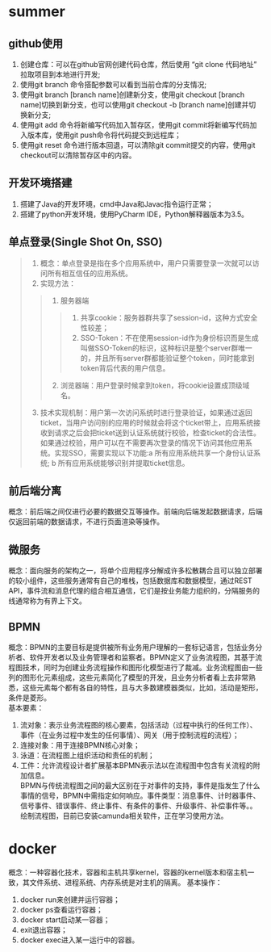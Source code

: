# summer

## github使用
   1. 创建仓库：可以在github官网创建代码仓库，然后使用 “git clone 代码地址” 拉取项目到本地进行开发;
   2. 使用git branch 命令搭配参数可以看到当前仓库的分支情况;
   3. 使用git branch \[branch name\]创建新分支，使用git checkout \[branch name\]切换到新分支，也可以使用git checkout -b \[branch name\]创建并切换新分支;
   4. 使用git add 命令将新编写代码加入暂存区，使用git commit将新编写代码加入版本库，使用git push命令将代码提交到远程库；
   5. 使用git reset 命令进行版本回退，可以清除git commit提交的内容，使用git checkout可以清除暂存区中的内容。
## 开发环境搭建
  1. 搭建了Java的开发环境，cmd中Java和Javac指令运行正常；
  2. 搭建了python开发环境，使用PyCharm IDE，Python解释器版本为3.5。
## 单点登录(Single Shot On, SSO)
  >1. 概念：单点登录是指在多个应用系统中，用户只需要登录一次就可以访问所有相互信任的应用系统。
  >2. 实现方法：
  >>1. 服务器端
  >>>1. 共享cookie：服务器群共享了session-id，这种方式安全性较差；
  >>>2. SSO-Token：不在使用session-id作为身份标识而是生成叫做SSO-Token的标识，这种标识是整个server群唯一的，并且所有server群都能验证整个token，同时能拿到token背后代表的用户信息。
  >>2. 浏览器端：用户登录时候拿到token，将cookie设置成顶级域名。
  >3. 技术实现机制：用户第一次访问系统时进行登录验证，如果通过返回ticket，当用户访问别的应用的时候就会将这个ticket带上，应用系统接收到请求之后会把ticket送到认证系统就行校验，检查ticket的合法性。如果通过校验，用户可以在不需要再次登录的情况下访问其他应用系统。实现SSO，需要实现以下功能:a 所有应用系统共享一个身份认证系统; b 所有应用系统能够识别并提取ticket信息。
## 前后端分离
  概念：前后端之间仅进行必要的数据交互等操作。前端向后端发起数据请求，后端仅返回前端的数据请求，不进行页面渲染等操作。
## 微服务
  概念：面向服务的架构之一，将单个应用程序分解成许多松散耦合且可以独立部署的较小组件，这些服务通常有自己的堆栈，包括数据库和数据模型，通过REST API，事件流和消息代理的组合相互通信，它们是按业务能力组织的，分隔服务的线通常称为有界上下文。
## BPMN
   概念：BPMN的主要目标是提供被所有业务用户理解的一套标记语言，包括业务分析者、软件开发者以及业务管理者和监察者。BPMN定义了业务流程图，其基于流程图技术，同时为创建业务流程操作和图形化模型进行了裁减。业务流程图由一些列的图形化元素组成，这些元素简化了模型的开发，且业务分析者看上去非常熟悉，这些元素每个都有各自的特性，且与大多数建模器类似，比如，活动是矩形，条件是菱形。<br>
  基本要素：<br>
  1. 流对象：表示业务流程图的核心要素，包括活动（过程中执行的任何工作）、事件（在业务过程中发生的任何事情）、网关（用于控制流程的流程）；
  2. 连接对象：用于连接BPMN核心对象；
  3. 泳道：在流程图上组织活动和责任的机制；
  4. 工件：允许流程设计者扩展基本BPMN表示法以在流程图中包含有关流程的附加信息。<br>
  BPMN与传统流程图之间的最大区别在于对事件的支持，事件是指发生了什么事情的信号，BPMN中需指定如何响应。事件类型：消息事件、计时器事件、信号事件、错误事件、终止事件、有条件的事件、升级事件、补偿事件等。。<br>
  绘制流程图，目前已安装camunda相关软件，正在学习使用方法。
# docker
概念：一种容器化技术，容器和主机共享kernel，容器的kernel版本和宿主机一致，其文件系统、进程系统、内存系统是对主机的隔离。
基本操作：
1. docker run来创建并运行容器；
2. docker ps查看运行容器；
3. docker start启动某一容器；
4. exit退出容器；
5. docker exec进入某一运行中的容器。
 
